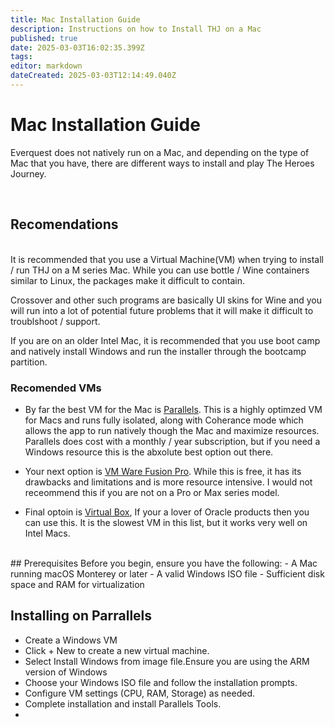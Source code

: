 ```yaml
---
title: Mac Installation Guide
description: Instructions on how to Install THJ on a Mac
published: true
date: 2025-03-03T16:02:35.399Z
tags: 
editor: markdown
dateCreated: 2025-03-03T12:14:49.040Z
---
```


# Mac Installation Guide
Everquest does not natively run on a Mac, and depending on the type of Mac that you have, there are different ways to install and play The Heroes Journey.

<br>

## Recomendations
<br>
 It is recommended that you use a Virtual Machine(VM) when trying to install / run THJ on a M series Mac. While you can use bottle / Wine containers similar to Linux, the packages make it difficult to contain.  
 
 Crossover and other such programs are basically UI skins for Wine and you will run into a lot of potential future problems that it will make it difficult to troublshoot / support. 
 
 If you are on an older Intel Mac, it is recommended that you use boot camp and natively install Windows and run the installer through the bootcamp partition.
 
 ### Recomended VMs
 - By far the best VM for the Mac is [Parallels](https://www.parallels.com/). This is a highly optimzed VM for Macs and runs fully isolated, along with Coherance mode which allows the app to run natively though the Mac and maximize resources.
 	Parallels does cost with a monthly / year subscription, but if you need a Windows resource this is the abxolute best option out there.
  
  - Your next option is [VM Ware Fusion Pro](https://knowledge.broadcom.com/external/article/315638/download-and-install-vmware-fusion.html). While this is free, it has its drawbacks and limitations and is more resource intensive. I would not receommend this if you are not on a Pro or Max series model.
  
  - Final optoin is [Virtual Box](https://www.virtualbox.org/), If your a lover of Oracle products then you can use this. It is the slowest VM in this list, but it works very well on Intel Macs.
  <br>
  ## Prerequisites
 Before you begin, ensure you have the following:
- A Mac running macOS Monterey or later
- A valid Windows ISO file
- Sufficient disk space and RAM for virtualization

## Installing on Parrallels
- Create a Windows VM
- Click + New to create a new virtual machine.
- Select Install Windows from image file.Ensure you are using the ARM version of Windows
- Choose your Windows ISO file and follow the installation prompts.
- Configure VM settings (CPU, RAM, Storage) as needed.
- Complete installation and install Parallels Tools.
- 
 
